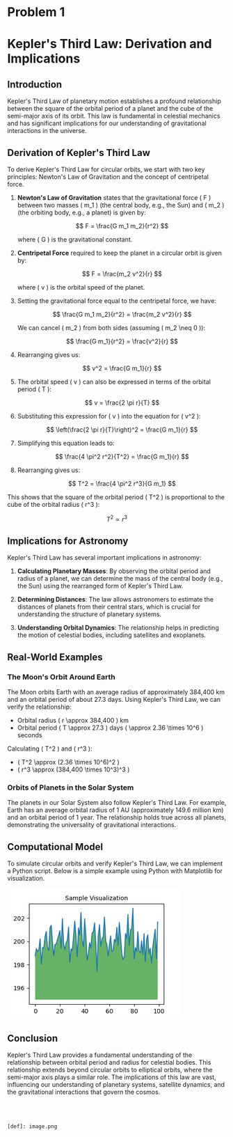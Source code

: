 # Problem 1 
# Kepler's Third Law: Derivation and Implications

## Introduction

Kepler's Third Law of planetary motion establishes a profound relationship between the square of the orbital period of a planet and the cube of the semi-major axis of its orbit. This law is fundamental in celestial mechanics and has significant implications for our understanding of gravitational interactions in the universe.

## Derivation of Kepler's Third Law

To derive Kepler's Third Law for circular orbits, we start with two key principles: Newton's Law of Gravitation and the concept of centripetal force.

1. **Newton's Law of Gravitation** states that the gravitational force \( F \) between two masses \( m_1 \) (the central body, e.g., the Sun) and \( m_2 \) (the orbiting body, e.g., a planet) is given by:

   $$
   F = \frac{G m_1 m_2}{r^2}
   $$

   where \( G \) is the gravitational constant.

2. **Centripetal Force** required to keep the planet in a circular orbit is given by:

   $$
   F = \frac{m_2 v^2}{r}
   $$

   where \( v \) is the orbital speed of the planet.

3. Setting the gravitational force equal to the centripetal force, we have:

   $$
   \frac{G m_1 m_2}{r^2} = \frac{m_2 v^2}{r}
   $$

   We can cancel \( m_2 \) from both sides (assuming \( m_2 \neq 0 \)):

   $$
   \frac{G m_1}{r^2} = \frac{v^2}{r}
   $$

4. Rearranging gives us:

   $$
   v^2 = \frac{G m_1}{r}
   $$

5. The orbital speed \( v \) can also be expressed in terms of the orbital period \( T \):

   $$
   v = \frac{2 \pi r}{T}
   $$

6. Substituting this expression for \( v \) into the equation for \( v^2 \):

   $$
   \left(\frac{2 \pi r}{T}\right)^2 = \frac{G m_1}{r}
   $$

7. Simplifying this equation leads to:

   $$
   \frac{4 \pi^2 r^2}{T^2} = \frac{G m_1}{r}
   $$

8. Rearranging gives us:

   $$
   T^2 = \frac{4 \pi^2 r^3}{G m_1}
   $$

This shows that the square of the orbital period \( T^2 \) is proportional to the cube of the orbital radius \( r^3 \):

$$
T^2 \propto r^3
$$

## Implications for Astronomy

Kepler's Third Law has several important implications in astronomy:

1. **Calculating Planetary Masses**: By observing the orbital period and radius of a planet, we can determine the mass of the central body (e.g., the Sun) using the rearranged form of Kepler's Third Law.

2. **Determining Distances**: The law allows astronomers to estimate the distances of planets from their central stars, which is crucial for understanding the structure of planetary systems.

3. **Understanding Orbital Dynamics**: The relationship helps in predicting the motion of celestial bodies, including satellites and exoplanets.

## Real-World Examples

### The Moon's Orbit Around Earth

The Moon orbits Earth with an average radius of approximately 384,400 km and an orbital period of about 27.3 days. Using Kepler's Third Law, we can verify the relationship:

- Orbital radius \( r \approx 384,400 \) km
- Orbital period \( T \approx 27.3 \) days \( \approx 2.36 \times 10^6 \) seconds

Calculating \( T^2 \) and \( r^3 \):

- \( T^2 \approx (2.36 \times 10^6)^2 \)
- \( r^3 \approx (384,400 \times 10^3)^3 \)

### Orbits of Planets in the Solar System

The planets in our Solar System also follow Kepler's Third Law. For example, Earth has an average orbital radius of 1 AU (approximately 149.6 million km) and an orbital period of 1 year. The relationship holds true across all planets, demonstrating the universality of gravitational interactions.

## Computational Model

To simulate circular orbits and verify Kepler's Third Law, we can implement a Python script. Below is a simple example using Python with Matplotlib for visualization.

![alt text](image-2.png)

## Conclusion

Kepler's Third Law provides a fundamental understanding of the relationship between orbital period and radius for celestial bodies. This relationship extends beyond circular orbits to elliptical orbits, where the semi-major axis plays a similar role. The implications of this law are vast, influencing our understanding of planetary systems, satellite dynamics, and the gravitational interactions that govern the cosmos.
```



[def]: image.png